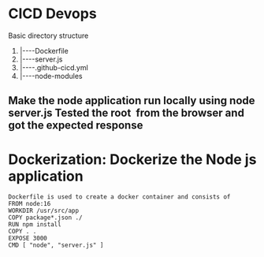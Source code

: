 # CICD Devops
Basic directory structure
1. |----Dockerfile
2. |----server.js
4. |----.github-cicd.yml
5. |----node-modules
  ## Make the node application run locally using node server.js Tested the root  from the browser and got the expected response











   # Dockerization: Dockerize the Node js application
    Dockerfile is used to create a docker container and consists of
    FROM node:16
    WORKDIR /usr/src/app
    COPY package*.json ./
    RUN npm install
    COPY . .
    EXPOSE 3000
    CMD [ "node", "server.js" ]





